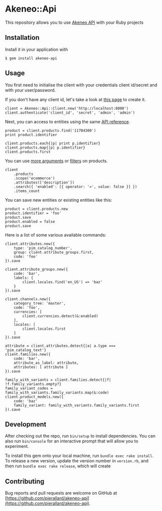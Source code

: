 # Akeneo::Api

This repository allows you to use [Akeneo API](https://api.akeneo.com) with your Ruby projects

## Installation

Install it in your application with 

    $ gem install akeneo-api

## Usage

You first need to initialise the client with your credentials client id/secret and with your user/password.

If you don't have any client id, let's take a look at [this page](https://api.akeneo.com/documentation/security.html#authentication) to create it. 

    client = Akeneo::Api::Client.new('http://localhost:8000')
    client.authenticate('client_id', 'secret', 'admin', 'admin')

Next, you can access to entities using the same [API reference](https://api.akeneo.com/api-reference.html).

    product = client.products.find('11704300')
    print product.identifier
    
    client.products.each{|p| print p.identifier}
    client.products.map{|p| p.identifier}
    client.products.first

You can use [more arguments](https://api.akeneo.com/api-reference.html#get_products) or [filters](https://api.akeneo.com/documentation/filter.html) on products.

    client
        .products
        .scope('ecommerce')
        .attributes(['description'])
        .search({ 'enabled': [{ operator: '=', value: false }] })
        .items_count

You can save new entities or existing entities like this:

    product = client.products.new
    product.identifier = 'foo'
    product.save
    product.enabled = false
    product.save

Here is a list of some various available commands:

    client.attributes.new({
        type: 'pim_catalog_number',
        group: client.attribute_groups.first,
        code: 'foo'
    }).save

    client.attribute_groups.new({
        code: 'bar',
        labels: {
            client.locales.find('en_US') => 'baz'
        }
    }).save

    client.channels.new({
        category_tree: 'master',
        code: 'foo',
        currencies: [
            client.currencies.detect(&:enabled)
        ],
        locales: [
            client.locales.first
        ]
    }).save

    attribute = client.attributes.detect{|a| a.type === 'pim_catalog_text'}
    client.families.new({
        code: 'bar',
        attribute_as_label: attribute,
        attributes: [ attribute ]
    }).save

    family_with_variants = client.families.detect{|f| !f.family_variants.empty?}
    family_variant_codes = family_with_variants.family_variants.map(&:code)
    client.product_models.new({
        code: 'baz'
        family_variant: family_with_variants.family_variants.first
    }).save

## Development

After checking out the repo, run `bin/setup` to install dependencies. You can also run `bin/console` for an interactive prompt that will allow you to experiment.

To install this gem onto your local machine, run `bundle exec rake install`. To release a new version, update the version number in `version.rb`, and then run `bundle exec rake release`, which will create

## Contributing

Bug reports and pull requests are welcome on GitHub at [https://github.com/pierallard/akeneo-api](https://github.com/pierallard/akeneo-api).

